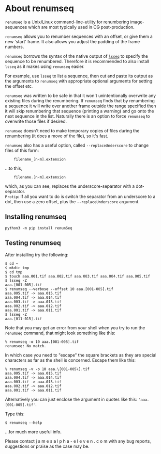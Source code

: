 # About renumseq

`renumseq` is a Unix/Linux command-line-utility for renumbering image-sequences
which are most
typically used in CG post-production.

`renumseq` allows you to renumber sequences with an offset, or give them a new 'start' frame.
It also allows you adjust the padding of the frame numbers.

`renumseq` borrows the syntax of the native output of
[`lsseq`](https://github.com/jrowellfx/lsseq) to specify
the sequence to be renumbered. Therefore it is recommended to
also install `lsseq` as it makes using `renumseq` easier.

For example, use `lsseq` to list a sequence, then
cut and paste its
output as the arguments to `renumseq` with appropriate optional
arguments for setting the offset etc.

`renumseq` was written to be safe in that it won't
unintentionally overwrite any existing files
during the renumbering.  If
`renumseq` finds that by renumbering a sequence it will write over another frame
outside the range specified then it will skip renumbering that sequence
(printing a warning) and go onto the next sequence in the list.  Naturally
there is an option to force `renumseq` to overwrite those files if desired.

`renumseq` doesn't need to make temporary copies of files during the renumbering
(it does a move of the file), so it's fast.

`renumseq` also has a useful option, called `--replaceUnderscore` to change files of this form:

```
    filename_[n-m].extension
```

...to this,


```
    filename.[n-m].extension
```

which, as you can see, replaces the underscore-separator with a dot-separator.  
`Protip`: If all you want to do is switch the separator from an underscore to a dot, then
use a zero offset, plus the `--replaceUnderscore` argument.

## Installing renumseq

```
python3 -m pip install renumSeq
```

## Testing renumseq

After installing try the following:

```
$ cd ~
$ mkdir tmp
$ cd tmp
$ touch aaa.001.tif aaa.002.tif aaa.003.tif aaa.004.tif aaa.005.tif
$ lsseq -Z
aaa.[001-005].tif
$ renumseq --verbose --offset 10 aaa.[001-005].tif
aaa.005.tif -> aaa.015.tif
aaa.004.tif -> aaa.014.tif
aaa.003.tif -> aaa.013.tif
aaa.002.tif -> aaa.012.tif
aaa.001.tif -> aaa.011.tif
$ lsseq -Z
aaa.[011-015].tif
```

Note that you may get an error from your
shell when you try to run the `renumseq` command, that might look something like
this:

```
% renumseq -o 10 aaa.[001-005].tif
renumseq: No match.
```

In which case you need to "escape" the square brackets as they are special characters
as far as the shell is concerned. Escape them like this:

```
% renumseq -v -o 10 aaa.\[001-005\].tif
aaa.005.tif -> aaa.015.tif
aaa.004.tif -> aaa.014.tif
aaa.003.tif -> aaa.013.tif
aaa.002.tif -> aaa.012.tif
aaa.001.tif -> aaa.011.tif
```

Alternatively you can just enclose the argument in quotes like this: `'aaa.[001-005].tif'`.

Type this:

```
$ renumseq --help
```

...for much more useful info.

Please contact j a m e s <at> a l p h a - e l e v e n . c o m with any bug
reports, suggestions or praise as the case may be.
